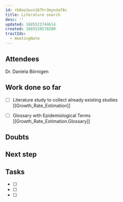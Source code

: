```yaml
---
id: rb0oo1wvx167hr3myndaf8c
title: Literature search
desc: ''
updated: 1685521744614
created: 1685520578200
traitIds:
  - meetingNote
---
```

<!--Edit the [[templates.meet]] note to change this template generated for Dendron Meeting Notes.-->

## Attendees

<!-- Meeting attendees. If you prefix users with an '@', you can then optionally click Ctrl+Enter to create a note for that user. -->
Dr. Daniela Börnigen

## Work done so far

  - [ ] Literature study to collect already existing studies [[Growth_Rate_Estimation]]
  - [ ] Glossary with Epidemiological Terms [[Growth_Rate_Estimation.Glossary]]
  


<!-- What has been done so far -->

## Doubts

<!-- Any doubts to be cleared -->

## Next step

<!-- What should  I work on till the next meeting-->

## Tasks

<!-- You can add any follow up items here. If they require more detail, you can use `Create Task Note` to create each follow up item as a separate note. -->

  - [ ] 
  - [ ] 
  - [ ] 



